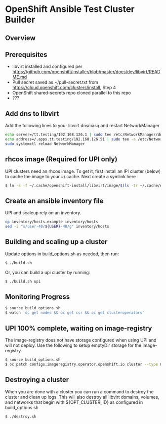 # OpenShift Ansible Test Cluster Builder

## Overview

## Prerequisites

* libvirt installed and configured per https://github.com/openshift/installer/blob/master/docs/dev/libvirt/README.md
* Pull secret saved as ~/pull-secret.txt from https://cloud.openshift.com/clusters/install, Step 4
* OpenShift shared-secrets repo cloned parallel to this repo
* ???

## Add dns to libvirt

Add the following lines to your libvirt dnsmasq and restart NetworkManager

```bash
echo server=/tt.testing/192.168.126.1 | sudo tee /etc/NetworkManager/dnsmasq.d/openshift.conf
echo address=/.apps.tt.testing/192.168.126.51 | sudo tee -a /etc/NetworkManager/dnsmasq.d/openshift.conf
sudo systemctl reload NetworkManager
```

## rhcos image (Required for UPI only)

UPI clusters need an rhcos image. To get it, first install an IPI
cluster (below) to cache the image to your ~/.cache. Next create a
symlink here

```bash
$ ln -s -f ~/.cache/openshift-install/libvirt/image/$(ls -tr ~/.cache/openshift-install/libvirt/image/ | tail -n 1) rhcos.qcow2
```

## Create an ansible inventory file

UPI and scaleup rely on an inventory.

```bash
cp inventory/hosts.example inventory/hosts
sed -i "s/user-40/${USER}-40/g" inventory/hosts
```

## Building and scaling up a cluster

Update options in build_options.sh as needed, then run:

```bash
$ ./build.sh
```

Or, you can build a upi cluster by running:

```bash
$ ./build.sh upi
```

## Monitoring Progress

```bash
$ source build_options.sh
$ watch 'oc get nodes && oc get csr && oc get clusteroperators'
```

## UPI 100% complete, waiting on image-registry

The image-registry does not have storage configured when using UPI and will not
deploy. Use the following to setup emptyDir storage for the image-registry.

```bash
$ source build_options.sh
$ oc patch configs.imageregistry.operator.openshift.io cluster --type merge --patch '{"spec":{"storage":{"emptyDir":{}}}}'
```

## Destroying a cluster

When you are done with a cluster you can run a command to destroy the cluster
and clean up logs. This will also destroy all libvirt domains, volumes, and
networks that begin with ${OPT_CLUSTER_ID} as configured in build_options.sh

```bash
$ ./destroy.sh
```
